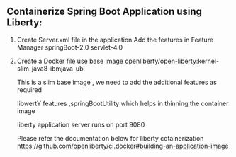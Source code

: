 Containerize Spring Boot Application using Liberty:
---------------------------------------------------

1) Create Server.xml file in the application
   Add the features in Feature Manager <feature>springBoot-2.0</feature>
                            <feature>servlet-4.0</feature>

 2) Create a Docker file use base image openliberty/open-liberty:kernel-slim-java8-ibmjava-ubi

    This is a slim base image , we need to add the additional features as required

    libwertY features ,springBootUtility which helps in thinning the container image

    liberty application server runs on port 9080

    Please refer the documentation below for liberty cotainerization
    https://github.com/openliberty/ci.docker#building-an-application-image